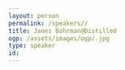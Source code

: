 ```yaml
---
layout: person
permalink: /speakers//
title: James Bohrman@Distilled
ogp: /assets/images/ogp/.jpg
type: speaker
id: 
---
```

